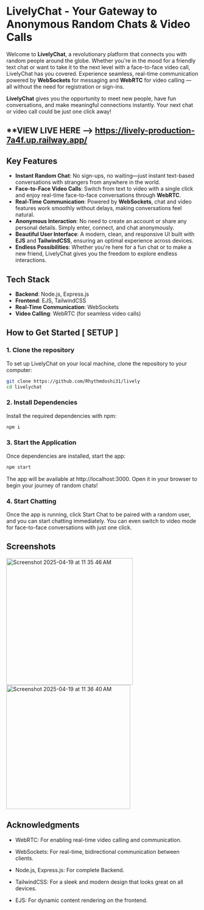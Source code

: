 # LivelyChat - Your Gateway to Anonymous Random Chats & Video Calls

Welcome to **LivelyChat**, a revolutionary platform that connects you with random people around the globe. Whether you're in the mood for a friendly text chat or want to take it to the next level with a face-to-face video call, LivelyChat has you covered. Experience seamless, real-time communication powered by **WebSockets** for messaging and **WebRTC** for video calling — all without the need for registration or sign-ins.

**LivelyChat** gives you the opportunity to meet new people, have fun conversations, and make meaningful connections instantly. Your next chat or video call could be just one click away!

## **VIEW LIVE HERE --> https://lively-production-7a4f.up.railway.app/

## Key Features

- **Instant Random Chat**: No sign-ups, no waiting—just instant text-based conversations with strangers from anywhere in the world.
- **Face-to-Face Video Calls**: Switch from text to video with a single click and enjoy real-time face-to-face conversations through **WebRTC**.
- **Real-Time Communication**: Powered by **WebSockets**, chat and video features work smoothly without delays, making conversations feel natural.
- **Anonymous Interaction**: No need to create an account or share any personal details. Simply enter, connect, and chat anonymously.
- **Beautiful User Interface**: A modern, clean, and responsive UI built with **EJS** and **TailwindCSS**, ensuring an optimal experience across devices.
- **Endless Possibilities**: Whether you're here for a fun chat or to make a new friend, LivelyChat gives you the freedom to explore endless interactions.

## Tech Stack

- **Backend**: Node.js, Express.js
- **Frontend**: EJS, TailwindCSS
- **Real-Time Communication**: WebSockets
- **Video Calling**: WebRTC (for seamless video calls)

## How to Get Started **[ SETUP ]**

### 1. Clone the repository

To set up LivelyChat on your local machine, clone the repository to your computer:

```bash
git clone https://github.com/Rhythmdoshi31/lively
cd livelychat
```
### 2. Install Dependencies

Install the required dependencies with npm:

```bash
npm i
```

### 3. Start the Application

Once dependencies are installed, start the app:

```bash
npm start
```

The app will be available at http://localhost:3000. Open it in your browser to begin your journey of random chats!

### 4. Start Chatting

Once the app is running, click Start Chat to be paired with a random user, and you can start chatting immediately. You can even switch to video mode for face-to-face conversations with just one click.

## Screenshots

<img width="332" alt="Screenshot 2025-04-19 at 11 35 46 AM" src="https://github.com/user-attachments/assets/e3136b55-c7a1-439d-ad15-7e76b6954709" />
<img width="325" alt="Screenshot 2025-04-19 at 11 36 40 AM" src="https://github.com/user-attachments/assets/a2d7d0a9-4554-4c7b-a252-6623c8fedbe1" />

## Acknowledgments

- WebRTC: For enabling real-time video calling and communication.

- WebSockets: For real-time, bidirectional communication between clients.

- Node.js, Express.js: For complete Backend.

- TailwindCSS: For a sleek and modern design that looks great on all devices.

- EJS: For dynamic content rendering on the frontend.




